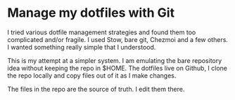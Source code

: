 # Manage my dotfiles with Git

I tried various dotfile management strategies and found them too complicated
and/or fragile. I used Stow, bare git, Chezmoi and a few others. I wanted
something really simple that I understood.

This is my attempt at a simpler system. I am emulating the bare repository idea
without keeping the repo in $HOME. The dotfiles live on Github, I clone the repo
locally and copy files out of it as I make changes.

The files in the repo are the source of truth. I edit them there.
